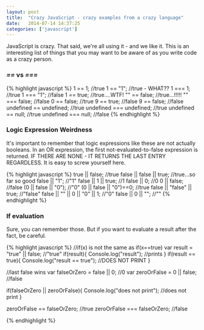 ```yaml
---
layout: post
title:  "Crazy JavaScript - crazy examples from a crazy language"
date:   2014-07-14 14:37:25
categories: ['javascript']
---
```


JavaScript is crazy.  That said, we're all using it - and we like it.  This is an interesting list of things that you may want to be aware of as you write code as a crazy person.

### *==* vs *===*
{% highlight javascript %}
1 == 1;  //true
1 == "1"; //true - WHAT??
1 === 1; //true
1 === "1"; //false
1 == true; //true....WTF!
"" == false; //true...!!!!!
"" === false; //false
0 == false; //true
9 == true; //false
9 == false; //false
undefined == undefined; //true
undefined === undefined; //true
undefined == null; //true
undefined === null; //false
{% endhighlight %}

### Logic Expression Weirdness

It's important to remember that logic expressions like these are not actually booleans.  In an OR expression, the first not-evaluated-to-false expression is returned.  IF THERE ARE NONE - IT RETURNS THE LAST ENTRY REGARDLESS.  It is easy to screw yourself here. 

{% highlight javascript %}
true || false; //true
false || false || true; //true...so far so good
false || "1"; //"1"
false || 1 || true; //1
false || 0; //0
0 || false; //false
(0 || false || "0"); //"0"
(0 || false || "0")==0; //true
false || "false" || true; //"false"
false || "" || 0 || "0" || 1; //"0"
false || 0 || ""; //""
{% endhighlight %}

### If evaluation

Sure, you can remember those.  But if you want to evaluate a result after the fact, be careful.

{% highlight javascript %}
//if(x) is not the same as if(x==true)
var result = "true" || false; //"true"
if(result){
  Console.log("result"); //prints
}
if(result == true){
  Console.log("result == true"); //DOES NOT PRINT
}

//last false wins
var falseOrZero = false || 0; //0
var zeroOrFalse = 0 || false; //false

if(falseOrZero || zeroOrFalse){
  Console.log("does not print"); //does not print
}

zeroOrFalse == falseOrZero; //true
zeroOrFalse === falseOrZero; //false

{% endhighlight %}

